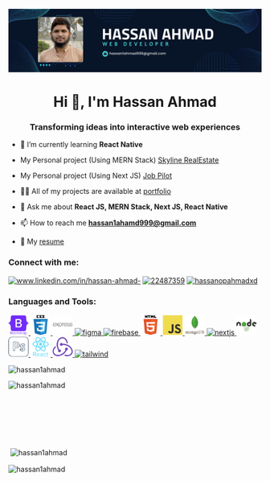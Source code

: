 ![logo](https://github.com/Hassan1ahmad/Hassan1ahmad/blob/main/banner.png)
<h1 align="center">Hi 👋, I'm Hassan Ahmad</h1>
<h3 align="center">Transforming ideas into interactive web experiences</h3>


- 🌱 I’m currently learning **React Native**

- My Personal project (Using MERN Stack) [Skyline RealEstate](https://skylinerealestate.netlify.app/)

- My Personal project (Using Next JS) [Job Pilot](https://pilot-job.netlify.app/)

- 👨‍💻 All of my projects are available at [portfolio](https://hassanporfolio.netlify.app/)

- 💬 Ask me about **React JS, MERN Stack, Next JS, React Native**

- 📫 How to reach me **hassan1ahamd999@gmail.com**

- 📄 My  [resume](https://drive.google.com/file/d/18M8JAsgd5MH9d0S8N80eF3nKPxpiCkjc/view)

<h3 align="left">Connect with me:</h3>
<p align="left">
<a href="https://linkedin.com/in/www.linkedin.com/in/hassan-ahmad-" target="blank"><img align="center" src="https://raw.githubusercontent.com/rahuldkjain/github-profile-readme-generator/master/src/images/icons/Social/linked-in-alt.svg" alt="www.linkedin.com/in/hassan-ahmad-" height="30" width="40" /></a>
<a href="https://stackoverflow.com/users/22487359" target="blank"><img align="center" src="https://raw.githubusercontent.com/rahuldkjain/github-profile-readme-generator/master/src/images/icons/Social/stack-overflow.svg" alt="22487359" height="30" width="40" /></a>
<a href="https://instagram.com/hassanopahmadxd" target="blank"><img align="center" src="https://raw.githubusercontent.com/rahuldkjain/github-profile-readme-generator/master/src/images/icons/Social/instagram.svg" alt="hassanopahmadxd" height="30" width="40" /></a>
</p>

<h3 align="left">Languages and Tools:</h3>
<p align="left"> <a href="https://getbootstrap.com" target="_blank" rel="noreferrer"> <img src="https://raw.githubusercontent.com/devicons/devicon/master/icons/bootstrap/bootstrap-plain-wordmark.svg" alt="bootstrap" width="40" height="40"/> </a> <a href="https://www.w3schools.com/css/" target="_blank" rel="noreferrer"> <img src="https://raw.githubusercontent.com/devicons/devicon/master/icons/css3/css3-original-wordmark.svg" alt="css3" width="40" height="40"/> </a> <a href="https://expressjs.com" target="_blank" rel="noreferrer"> <img src="https://raw.githubusercontent.com/devicons/devicon/master/icons/express/express-original-wordmark.svg" alt="express" width="40" height="40"/> </a> <a href="https://www.figma.com/" target="_blank" rel="noreferrer"> <img src="https://www.vectorlogo.zone/logos/figma/figma-icon.svg" alt="figma" width="40" height="40"/> </a> <a href="https://firebase.google.com/" target="_blank" rel="noreferrer"> <img src="https://www.vectorlogo.zone/logos/firebase/firebase-icon.svg" alt="firebase" width="40" height="40"/> </a> <a href="https://www.w3.org/html/" target="_blank" rel="noreferrer"> <img src="https://raw.githubusercontent.com/devicons/devicon/master/icons/html5/html5-original-wordmark.svg" alt="html5" width="40" height="40"/> </a> <a href="https://developer.mozilla.org/en-US/docs/Web/JavaScript" target="_blank" rel="noreferrer"> <img src="https://raw.githubusercontent.com/devicons/devicon/master/icons/javascript/javascript-original.svg" alt="javascript" width="40" height="40"/> </a> <a href="https://www.mongodb.com/" target="_blank" rel="noreferrer"> <img src="https://raw.githubusercontent.com/devicons/devicon/master/icons/mongodb/mongodb-original-wordmark.svg" alt="mongodb" width="40" height="40"/> </a> <a href="https://nextjs.org/" target="_blank" rel="noreferrer"> <img src="https://cdn.worldvectorlogo.com/logos/nextjs-2.svg" alt="nextjs" width="40" height="40"/> </a> <a href="https://nodejs.org" target="_blank" rel="noreferrer"> <img src="https://raw.githubusercontent.com/devicons/devicon/master/icons/nodejs/nodejs-original-wordmark.svg" alt="nodejs" width="40" height="40"/> </a> <a href="https://www.photoshop.com/en" target="_blank" rel="noreferrer"> <img src="https://raw.githubusercontent.com/devicons/devicon/master/icons/photoshop/photoshop-line.svg" alt="photoshop" width="40" height="40"/> </a> <a href="https://reactjs.org/" target="_blank" rel="noreferrer"> <img src="https://raw.githubusercontent.com/devicons/devicon/master/icons/react/react-original-wordmark.svg" alt="react" width="40" height="40"/> </a> <a href="https://redux.js.org" target="_blank" rel="noreferrer"> <img src="https://raw.githubusercontent.com/devicons/devicon/master/icons/redux/redux-original.svg" alt="redux" width="40" height="40"/> </a> <a href="https://tailwindcss.com/" target="_blank" rel="noreferrer"> <img src="https://www.vectorlogo.zone/logos/tailwindcss/tailwindcss-icon.svg" alt="tailwind" width="40" height="40"/> </a> </p>

<p align="left"> <img src="https://komarev.com/ghpvc/?username=hassan1ahmad&label=Profile%20views&color=0e75b6&style=plastic" alt="hassan1ahmad" /> </p>

<p><img align="left" src="https://github-readme-stats.vercel.app/api/top-langs?username=hassan1ahmad&show_icons=true&locale=en&layout=compact" alt="hassan1ahmad" /></p>

<br>
<br>
<br>
<br>
<br>
<br>
<br>

<p>&nbsp;<img align="center" src="https://github-readme-stats.vercel.app/api?username=hassan1ahmad&show_icons=true&theme=dark&locale=en" alt="hassan1ahmad" /></p>

<p><img align="center" src="https://github-readme-streak-stats.herokuapp.com/?user=hassan1ahmad&" alt="hassan1ahmad" /></p>
